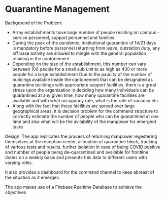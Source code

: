 # Quarantine Management

Background of the Problem:
- Army establishments have large number of people residing on campus - service personnel, support personnel and families
- During the peak of the pandemic, institutional quarantine of 14/21 days is mandatory before personnel returning from leave, outstation duty, any off base activity are allowed to mingle with the general population residing in the cantonement
- Depending on the size of the establishment, this number can vary between 100 people for a small sub unit to as high as 400 or more people for a large establishment
Due to the paucity of the number of buildings available inside the cantonement that can be designated as quarantine buildings with appropriate support facilities, there is a great stress upon the organization in deciding how many individuals can be quarantined at any given time, how many quarantine facilities are available and with what occupancy rate, what is the rate of vacancy etc.
- Along with the fact that these facilities are spread over large geographical areas, it is decision problem for the command structure to correctly estimate the number of people who can be quarantined at one time and also what will be the avilability of the manpower for emergent tasks

Design:
The app replicates the process of returning manpower regestering themselves at the reception center, allocation of quarantine block, tracking of various tests and results, further isolation in case of being COVID positive and number of people being de-quarantined and available for frontline duties on a weekly basis and presents this data to different users with varying roles.

It also provides a dashboard for the command channel to keep abreast of the situation as it emerges.

The app makes use of a Firebase Realtime Database to achieve the objectives

